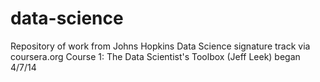 data-science
============

Repository of work from Johns Hopkins Data Science signature track via coursera.org
Course 1: The Data Scientist's Toolbox (Jeff Leek) began 4/7/14

